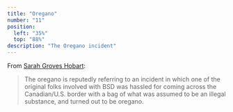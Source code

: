 ```yaml
---
title: "Oregano"
number: "11"
position:
  left: "35%"
  top: "88%"
description: "The Oregano incident"
---
```


From [Sarah Groves Hobart](https://groups.google.com/g/comp.unix.wizards/c/qkiqSJWgEPE/m/E5BwZYMvXwAJ):

> The oregano is reputedly referring to an incident in which one of the
> original folks involved with BSD was hassled for coming across the
> Canadian/U.S. border with a bag of what was assumed to be an illegal
> substance, and turned out to be oregano.


